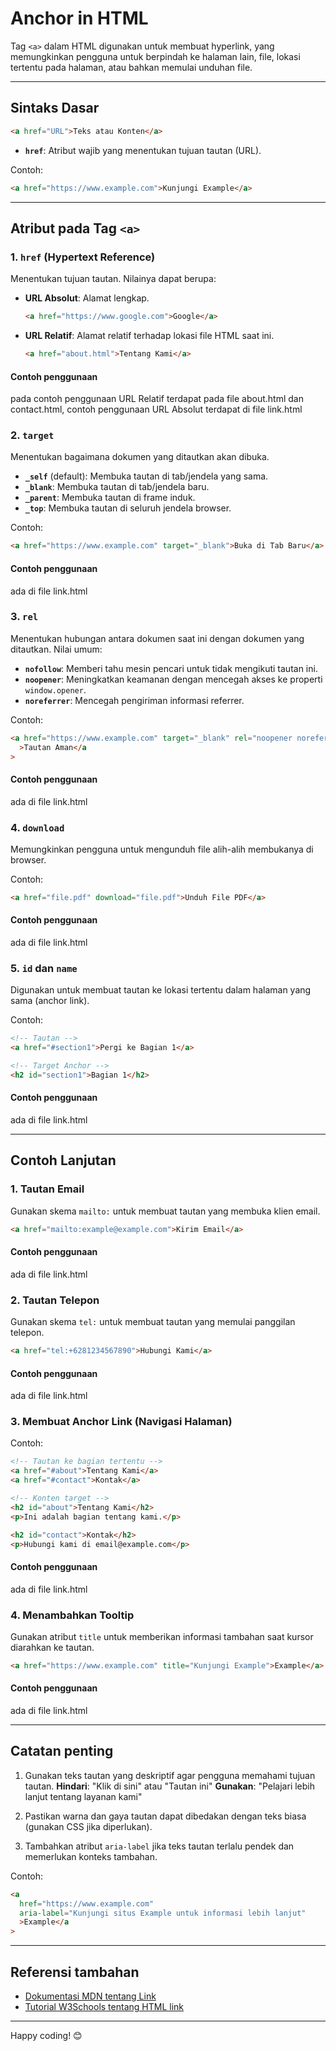 # Anchor in HTML

Tag `<a>` dalam HTML digunakan untuk membuat hyperlink, yang memungkinkan pengguna untuk berpindah ke halaman lain, file, lokasi tertentu pada halaman, atau bahkan memulai unduhan file.

---

## Sintaks Dasar

```html
<a href="URL">Teks atau Konten</a>
```

- **`href`**: Atribut wajib yang menentukan tujuan tautan (URL).

Contoh:

```html
<a href="https://www.example.com">Kunjungi Example</a>
```

---

## Atribut pada Tag `<a>`

### 1. `href` (Hypertext Reference)

Menentukan tujuan tautan. Nilainya dapat berupa:

- **URL Absolut**: Alamat lengkap.
  ```html
  <a href="https://www.google.com">Google</a>
  ```
- **URL Relatif**: Alamat relatif terhadap lokasi file HTML saat ini.
  ```html
  <a href="about.html">Tentang Kami</a>
  ```
#### Contoh penggunaan
pada contoh penggunaan URL Relatif terdapat pada file about.html dan contact.html, contoh penggunaan URL Absolut terdapat di file link.html
  

### 2. `target`

Menentukan bagaimana dokumen yang ditautkan akan dibuka.

- **`_self`** (default): Membuka tautan di tab/jendela yang sama.
- **`_blank`**: Membuka tautan di tab/jendela baru.
- **`_parent`**: Membuka tautan di frame induk.
- **`_top`**: Membuka tautan di seluruh jendela browser.

Contoh:

```html
<a href="https://www.example.com" target="_blank">Buka di Tab Baru</a>
```

#### Contoh penggunaan
ada di file link.html

### 3. `rel`

Menentukan hubungan antara dokumen saat ini dengan dokumen yang ditautkan. Nilai umum:

- **`nofollow`**: Memberi tahu mesin pencari untuk tidak mengikuti tautan ini.
- **`noopener`**: Meningkatkan keamanan dengan mencegah akses ke properti `window.opener`.
- **`noreferrer`**: Mencegah pengiriman informasi referrer.

Contoh:

```html
<a href="https://www.example.com" target="_blank" rel="noopener noreferrer"
  >Tautan Aman</a
>
```

#### Contoh penggunaan
ada di file link.html

### 4. `download`

Memungkinkan pengguna untuk mengunduh file alih-alih membukanya di browser.

Contoh:

```html
<a href="file.pdf" download="file.pdf">Unduh File PDF</a>
```

#### Contoh penggunaan
ada di file link.html

### 5. `id` dan `name`

Digunakan untuk membuat tautan ke lokasi tertentu dalam halaman yang sama (anchor link).

Contoh:

```html
<!-- Tautan -->
<a href="#section1">Pergi ke Bagian 1</a>

<!-- Target Anchor -->
<h2 id="section1">Bagian 1</h2>
```

#### Contoh penggunaan
ada di file link.html

---

## Contoh Lanjutan

### 1. Tautan Email

Gunakan skema `mailto:` untuk membuat tautan yang membuka klien email.

```html
<a href="mailto:example@example.com">Kirim Email</a>
```

#### Contoh penggunaan
ada di file link.html

### 2. Tautan Telepon

Gunakan skema `tel:` untuk membuat tautan yang memulai panggilan telepon.

```html
<a href="tel:+6281234567890">Hubungi Kami</a>
```

#### Contoh penggunaan
ada di file link.html

### 3. Membuat Anchor Link (Navigasi Halaman)

Contoh:

```html
<!-- Tautan ke bagian tertentu -->
<a href="#about">Tentang Kami</a>
<a href="#contact">Kontak</a>

<!-- Konten target -->
<h2 id="about">Tentang Kami</h2>
<p>Ini adalah bagian tentang kami.</p>

<h2 id="contact">Kontak</h2>
<p>Hubungi kami di email@example.com</p>
```

#### Contoh penggunaan
ada di file link.html

### 4. Menambahkan Tooltip

Gunakan atribut `title` untuk memberikan informasi tambahan saat kursor diarahkan ke tautan.

```html
<a href="https://www.example.com" title="Kunjungi Example">Example</a>
```

#### Contoh penggunaan
ada di file link.html

---

## Catatan penting

1. Gunakan teks tautan yang deskriptif agar pengguna memahami tujuan tautan.
   **Hindari**: "Klik di sini" atau "Tautan ini"
   **Gunakan**: "Pelajari lebih lanjut tentang layanan kami"

2. Pastikan warna dan gaya tautan dapat dibedakan dengan teks biasa (gunakan CSS jika diperlukan).

3. Tambahkan atribut `aria-label` jika teks tautan terlalu pendek dan memerlukan konteks tambahan.

Contoh:

```html
<a
  href="https://www.example.com"
  aria-label="Kunjungi situs Example untuk informasi lebih lanjut"
  >Example</a
>
```

---

## Referensi tambahan
- [Dokumentasi MDN tentang Link](https://developer.mozilla.org/en-US/docs/Web/HTML/Element/link)
- [Tutorial W3Schools tentang HTML link](https://www.w3schools.com/html/html_links.asp)

---

Happy coding! 😊
